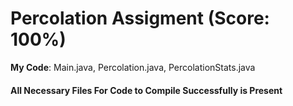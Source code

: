 # Percolation Assigment (Score: 100%)
**My Code**: Main.java, Percolation.java, PercolationStats.java
#### All Necessary Files For Code to Compile Successfully is Present

